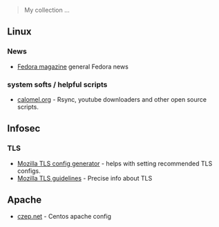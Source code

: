 
> My collection ...

## Linux

### News
  
- [Fedora magazine](https://fedoramagazine.org/) general Fedora news

### system softs / helpful scripts	
  
- [calomel.org](https://calomel.org/) - Rsync, youtube downloaders and other open source scripts.

## Infosec

### TLS
 
- [Mozilla TLS config generator](https://mozilla.github.io/server-side-tls/ssl-config-generator/) - helps with setting recommended TLS configs.
- [Mozilla TLS guidelines](https://wiki.mozilla.org/Security/Server_Side_TLS) - Precise info about TLS

## Apache
- [czep.net](http://czep.net/16/svelte-apache.html)  - Centos apache config
